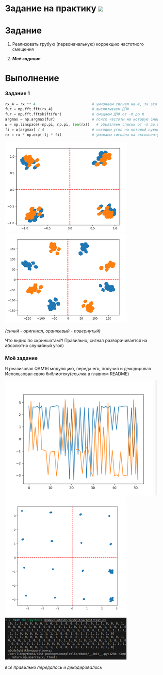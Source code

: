 # Задание на практику ![](https://img.shields.io/badge/Done-green.svg)

# Задание
1. Реализовать грубую (первоначальную) коррекцию частотного смещения  

2. ***Моё задание***


# Выполнение
### Задание 1

```py
rx_4 = rx ** 4                          # умножаем сигнал на 4, тк это qpsk
fur = np.fft.fft(rx_4)                  # высчитываем ДПФ
fur = np.fft.fftshift(fur)              # смещаем ДПФ от -π до π
argmax = np.argmax(fur)                 # поиск частоты на которую смещён сигнал
w = np.linspace(-np.pi, np.pi, len(rx))   # обьявляем список от -π до π, такойже длинны как и rx
fi = w[argmax] / 4                      # находим угол на который нужно сместить в радианах 
rx = rx * np.exp(-1j * fi)              # уможаем сигнала на экспоненту
```


<img src="./photo/1.png" width="400" />     
<img src="./photo/2.png" width="400" />     

*(синий - оригинал, оранжевый - повернутый)*

Что видно по скриншотам?! Правильно, сигнал разворачивается на абсолютно случайный угол)

### Моё задание
Я реализовал QAM16 модуляцию, переда его, получил и декодировал     
Использовал свою библиотеку(ссылка в главном README)

<img src="./photo/3_1.png" width="500" />
<img src="./photo/3_2.png" width="400" />

<img src="./photo/3_3.png" width="400" />   

*всё правильно передалось и декодировалось*